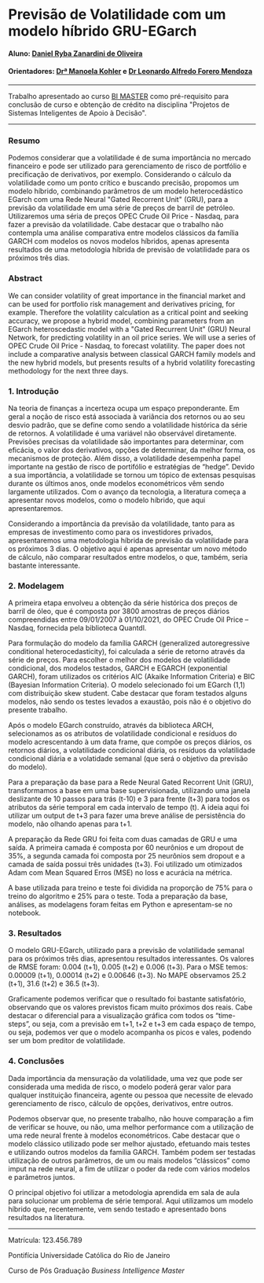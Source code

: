 <!-- antes de enviar a versão final, solicitamos que todos os comentários, colocados para orientação ao aluno, sejam removidos do arquivo -->
# Previsão de Volatilidade com um modelo híbrido GRU-EGarch

#### Aluno: [Daniel Ryba Zanardini de Oliveira](https://github.com/DanielRZO)
#### Orientadores: [Drª Manoela Kohler](https://github.com/) e [Dr Leonardo Alfredo Forero Mendoza](https://github.com/leofome8)

---

Trabalho apresentado ao curso [BI MASTER](https://ica.puc-rio.ai/bi-master) como pré-requisito para conclusão de curso e obtenção de crédito na disciplina "Projetos de Sistemas Inteligentes de Apoio à Decisão".  

---

### Resumo

Podemos considerar que a volatilidade é de suma importância no mercado financeiro e pode ser utilizado para gerenciamento de risco de portfólio e precificação de derivativos, por exemplo. Considerando o cálculo da volatilidade como um ponto crítico e buscando precisão, propomos um modelo híbrido, combinando parâmetros de um modelo heterocedástico EGarch com uma Rede Neural "Gated Recorrent Unit" (GRU), para a previsão da volatilidade em uma série de preços de barril de petróleo. Utilizaremos uma séria de preços OPEC Crude Oil Price - Nasdaq, para fazer a previsão da volatilidade. Cabe destacar que o trabalho não contempla uma análise comparativa entre modelos clássicos da família GARCH com modelos os novos modelos híbridos, apenas apresenta resultados de uma metodologia híbrida de previsão de volatilidade para os próximos três dias.

### Abstract 

We can consider volatility of great importance in the financial market and can be used for portfolio risk management and derivatives pricing, for example. Therefore the volatility calculation as a critical point and seeking accuracy, we propose a hybrid model, combining parameters from an EGarch heteroscedastic model with a "Gated Recurrent Unit" (GRU) Neural Network, for predicting volatility in an oil price series. We will use a series of OPEC Crude Oil Price - Nasdaq, to forecast volatility. The paper does not include a comparative analysis between classical GARCH family models and the new hybrid models, but presents results of a hybrid volatility forecasting methodology for the next three days.

### 1. Introdução

Na teoria de finanças a incerteza ocupa um espaço preponderante. Em geral a noção de risco está associada à variância dos retornos ou ao seu desvio padrão, que se define como sendo a volatilidade histórica da série de retornos. A volatilidade é uma variável não observável diretamente.  Previsões precisas da volatilidade são importantes para determinar, com eficácia, o valor dos derivativos, opções de determinar, da melhor forma, os mecanismos de proteção. Além disso, a volatilidade desempenha papel importante na gestão de risco de portifólio e estratégias de “hedge”.  Devido a sua importância, a volatilidade se tornou um tópico de extensas pesquisas durante os últimos anos, onde modelos econométricos vêm sendo largamente utilizados. Com o avanço da tecnologia, a literatura começa a apresentar novos modelos, como o modelo híbrido, que aqui apresentaremos.

Considerando a importância da previsão da volatilidade, tanto para as empresas de investimento como para os investidores privados, apresentaremos uma metodologia híbrida de previsão da volatilidade para os próximos 3 dias. O objetivo aqui é apenas apresentar um novo método de cálculo, não comparar resultados entre modelos, o que, também, seria bastante interessante. 

### 2. Modelagem

A primeira etapa envolveu a obtenção da série histórica dos preços de barril de óleo, que é composta por 3800 amostras de preços diários compreendidas entre 09/01/2007 à 01/10/2021, do OPEC Crude Oil Price – Nasdaq, fornecida pela biblioteca Quantdl. 

Para formulação do modelo da família GARCH (generalized autoregressive conditional heterocedasticity), foi calculada a série de retorno através da série de preços. Para escolher o melhor dos modelos de volatilidade condicional, dos modelos testados, GARCH e EGARCH (exponential GARCH), foram utilizados os critérios AIC (Akaike Information Criteria) e BIC (Bayesian Information Criteria). O modelo selecionado foi um EGarch (1,1) com distribuição skew student. Cabe destacar que foram testados alguns modelos, não sendo os testes levados a exaustão, pois não é o objetivo do presente trabalho.

Após o modelo EGarch construído, através da biblioteca ARCH, selecionamos as os atributos de volatilidade condicional e resíduos do modelo acrescentando à um data frame, que compõe os preços diários, os retornos diários, a volatilidade condicional diária, os resíduos da volatilidade condicional diária e a volatidade semanal (que será o objetivo da previsão do modelo). 

Para a preparação da base para a Rede Neural Gated Recorrent Unit (GRU), transformamos a base em uma base supervisionada, utilizando uma janela deslizante de 10 passos para trás (t-10) e 3 para frente (t+3) para todos os atributos da série temporal em cada intervalo de tempo (t). A ideia aqui foi utilizar um output de t+3 para fazer uma breve análise de persistência do modelo, não olhando apenas para t+1. 

A preparação da Rede GRU foi feita com duas camadas de GRU e uma saída. A primeira camada é composta por 60 neurônios e um dropout de 35%, a segunda camada foi composta por 25 neurônios sem dropout e a camada de saída possui três unidades (t+3). Foi utilizado um otimizados Adam com Mean Squared Erros (MSE) no loss e acurácia na métrica.

A base utilizada para treino e teste foi dividida na proporção de 75% para o treino do algoritmo e 25% para o teste. Toda a preparação da base, análises, as modelagens foram feitas em Python e apresentam-se no notebook.
### 3. Resultados

O modelo GRU-EGarch, utilizado para a previsão de volatilidade semanal para os próximos três dias, apresentou resultados interessantes. Os valores de RMSE foram: 0.004 (t+1), 0.005 (t+2) e 0.006 (t+3). Para o MSE temos: 0.00009 (t+1), 0.00014 (t+2) e 0.00646 (t+3). No MAPE observamos 25.2 (t+1), 31.6 (t+2) e 36.5 (t+3).

Graficamente podemos verificar que o resultado foi bastante satisfatório, observando que os valores previstos ficam muito próximos dos reais. Cabe destacar o diferencial para a visualização gráfica com todos os “time-steps”, ou seja, com a previsão em t+1, t+2 e t+3 em cada espaço de tempo, ou seja, podemos ver que o modelo acompanha os picos e vales, podendo ser um bom preditor de volatilidade.

### 4. Conclusões

Dada importância da mensuração da volatilidade, uma vez que pode ser considerada uma medida de risco, o modelo poderá gerar valor para qualquer instituição financeira, agente ou pessoa que necessite de elevado gerenciamento de risco, cálculo de opções, derivativos, entre outros.

Podemos observar que, no presente trabalho, não houve comparação a fim de verificar se houve, ou não, uma melhor performance com a utilização de uma rede neural frente à modelos econométricos. Cabe destacar que o modelo clássico utilizado pode ser melhor ajustado, efetuando mais testes e utilizando outros modelos da família GARCH. Também podem ser testadas utilização de outros parâmetros, de um ou mais modelos “clássicos” como imput na rede neural, a fim de utilizar o poder da rede com vários modelos e parâmetros juntos. 

O principal objetivo foi utilizar a metodologia aprendida em sala de aula para solucionar um problema de série temporal. Aqui utilizamos um modelo híbrido que, recentemente, vem sendo testado e apresentado bons resultados na literatura. 

---

Matrícula: 123.456.789

Pontifícia Universidade Católica do Rio de Janeiro

Curso de Pós Graduação *Business Intelligence Master*
